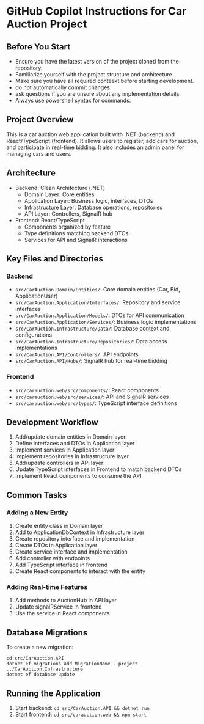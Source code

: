 # GitHub Copilot Instructions for Car Auction Project

## Before You Start
- Ensure you have the latest version of the project cloned from the repository.
- Familiarize yourself with the project structure and architecture.
- Make sure you have all required conteext before starting development.
- do not automatically commit changes.
- ask questions if you are unsure about any implementation details.
- Always use powershell syntax for commands.

## Project Overview
This is a car auction web application built with .NET (backend) and React/TypeScript (frontend). It allows users to register, add cars for auction, and participate in real-time bidding. It also includes an admin panel for managing cars and users.

## Architecture
- Backend: Clean Architecture (.NET)
  - Domain Layer: Core entities
  - Application Layer: Business logic, interfaces, DTOs
  - Infrastructure Layer: Database operations, repositories
  - API Layer: Controllers, SignalR hub
- Frontend: React/TypeScript
  - Components organized by feature
  - Type definitions matching backend DTOs
  - Services for API and SignalR interactions

## Key Files and Directories

### Backend
- `src/CarAuction.Domain/Entities/`: Core domain entities (Car, Bid, ApplicationUser)
- `src/CarAuction.Application/Interfaces/`: Repository and service interfaces
- `src/CarAuction.Application/Models/`: DTOs for API communication
- `src/CarAuction.Application/Services/`: Business logic implementations
- `src/CarAuction.Infrastructure/Data/`: Database context and configurations
- `src/CarAuction.Infrastructure/Repositories/`: Data access implementations
- `src/CarAuction.API/Controllers/`: API endpoints
- `src/CarAuction.API/Hubs/`: SignalR hub for real-time bidding

### Frontend
- `src/carauction.web/src/components/`: React components
- `src/carauction.web/src/services/`: API and SignalR services
- `src/carauction.web/src/types/`: TypeScript interface definitions

## Development Workflow
1. Add/update domain entities in Domain layer
2. Define interfaces and DTOs in Application layer
3. Implement services in Application layer
4. Implement repositories in Infrastructure layer
5. Add/update controllers in API layer
6. Update TypeScript interfaces in Frontend to match backend DTOs
7. Implement React components to consume the API

## Common Tasks

### Adding a New Entity
1. Create entity class in Domain layer
2. Add to ApplicationDbContext in Infrastructure layer
3. Create repository interface and implementation
4. Create DTOs in Application layer
5. Create service interface and implementation
6. Add controller with endpoints
7. Add TypeScript interface in frontend
8. Create React components to interact with the entity

### Adding Real-time Features
1. Add methods to AuctionHub in API layer
2. Update signalRService in frontend
3. Use the service in React components

## Database Migrations
To create a new migration:
```
cd src/CarAuction.API
dotnet ef migrations add MigrationName --project ../CarAuction.Infrastructure
dotnet ef database update
```

## Running the Application
1. Start backend: `cd src/CarAuction.API && dotnet run`
2. Start frontend: `cd src/carauction.web && npm start`
